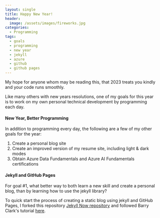 ```yaml
---
layout: single
title: Happy New Year!
header:
  image: /assets/images/fireworks.jpg
categories:
  - Programming
tags:
  - goals
  - programming
  - new year
  - jekyll
  - azure
  - github
  - github pages
---
```


My hope for anyone whom may be reading this, that 2023 treats you kindly and your code runs smoothly.

Like many others with new years resolutions, one of my goals for this year is to work on my own personal technical development by programming each day.

#### New Year, Better Programming
In addition to programming every day, the following are a few of my other goals for the year:
1. Create a personal blog site
2. Create an improved version of my resume site, including light & dark modes
3. Obtain Azure Data Fundamentals and Azure AI Fundamentals certifications

#### Jekyll and GitHub Pages
For goal #1, what better way to both learn a new skill and create a personal blog, than by learning how to use the jekyll library? 

To quick start the process of creating a static blog using jekyll and GitHub Pages, I forked this repository [Jekyll Now repository](https://github.com/barryclark/jekyll-now) and followed Barry Clark's tutorial [here](https://www.smashingmagazine.com/2014/08/build-blog-jekyll-github-pages/).

